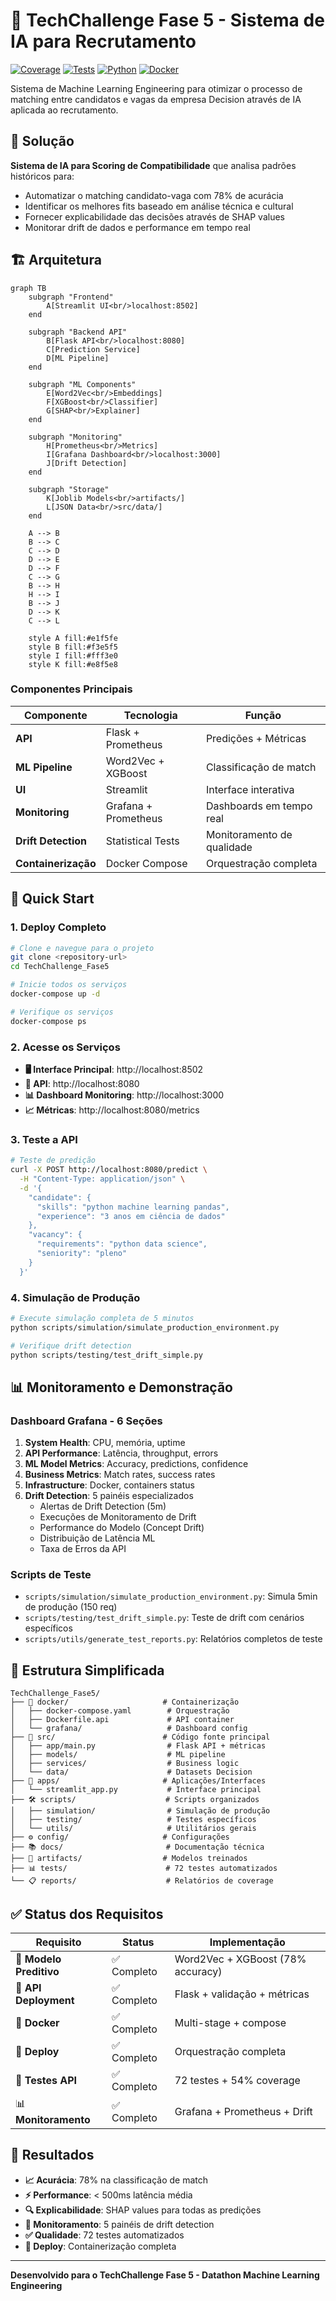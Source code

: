 # 🚀 TechChallenge Fase 5 - Sistema de IA para Recrutamento

[![Coverage](https://img.shields.io/badge/coverage-54%25-yellow.svg)](reports/coverage/index.html)
[![Tests](https://img.shields.io/badge/tests-72%20passing-brightgreen.svg)](reports/test_report.html)
[![Python](https://img.shields.io/badge/python-3.10+-blue.svg)](https://python.org)
[![Docker](https://img.shields.io/badge/docker-ready-blue.svg)](https://docker.com)

Sistema de Machine Learning Engineering para otimizar o processo de matching entre candidatos e vagas da empresa Decision através de IA aplicada ao recrutamento.

## 🎯 **Solução**

**Sistema de IA para Scoring de Compatibilidade** que analisa padrões históricos para:
- Automatizar o matching candidato-vaga com 78% de acurácia
- Identificar os melhores fits baseado em análise técnica e cultural  
- Fornecer explicabilidade das decisões através de SHAP values
- Monitorar drift de dados e performance em tempo real

## 🏗️ **Arquitetura**

```mermaid
graph TB
    subgraph "Frontend"
        A[Streamlit UI<br/>localhost:8502]
    end
    
    subgraph "Backend API"
        B[Flask API<br/>localhost:8080]
        C[Prediction Service]
        D[ML Pipeline]
    end
    
    subgraph "ML Components"
        E[Word2Vec<br/>Embeddings]
        F[XGBoost<br/>Classifier]
        G[SHAP<br/>Explainer]
    end
    
    subgraph "Monitoring"
        H[Prometheus<br/>Metrics]
        I[Grafana Dashboard<br/>localhost:3000]
        J[Drift Detection]
    end
    
    subgraph "Storage"
        K[Joblib Models<br/>artifacts/]
        L[JSON Data<br/>src/data/]
    end
    
    A --> B
    B --> C
    C --> D
    D --> E
    D --> F
    C --> G
    B --> H
    H --> I
    B --> J
    D --> K
    C --> L
    
    style A fill:#e1f5fe
    style B fill:#f3e5f5
    style I fill:#fff3e0
    style K fill:#e8f5e8
```

### **Componentes Principais**

| Componente | Tecnologia | Função |
|------------|------------|---------|
| **API** | Flask + Prometheus | Predições + Métricas |
| **ML Pipeline** | Word2Vec + XGBoost | Classificação de match |
| **UI** | Streamlit | Interface interativa |
| **Monitoring** | Grafana + Prometheus | Dashboards em tempo real |
| **Drift Detection** | Statistical Tests | Monitoramento de qualidade |
| **Containerização** | Docker Compose | Orquestração completa |

## 🚀 **Quick Start**

### 1. **Deploy Completo**
```bash
# Clone e navegue para o projeto
git clone <repository-url>
cd TechChallenge_Fase5

# Inicie todos os serviços
docker-compose up -d

# Verifique os serviços
docker-compose ps
```

### 2. **Acesse os Serviços**
- **🖥️ Interface Principal**: http://localhost:8502
- **🔗 API**: http://localhost:8080
- **📊 Dashboard Monitoring**: http://localhost:3000
- **📈 Métricas**: http://localhost:8080/metrics

### 3. **Teste a API**
```bash
# Teste de predição
curl -X POST http://localhost:8080/predict \
  -H "Content-Type: application/json" \
  -d '{
    "candidate": {
      "skills": "python machine learning pandas",
      "experience": "3 anos em ciência de dados"
    },
    "vacancy": {
      "requirements": "python data science",
      "seniority": "pleno"
    }
  }'
```

### 4. **Simulação de Produção**
```bash
# Execute simulação completa de 5 minutos
python scripts/simulation/simulate_production_environment.py

# Verifique drift detection
python scripts/testing/test_drift_simple.py
```

## 📊 **Monitoramento e Demonstração**

### **Dashboard Grafana** - 6 Seções
1. **System Health**: CPU, memória, uptime
2. **API Performance**: Latência, throughput, errors
3. **ML Model Metrics**: Accuracy, predictions, confidence
4. **Business Metrics**: Match rates, success rates
5. **Infrastructure**: Docker, containers status
6. **Drift Detection**: 5 painéis especializados
   - Alertas de Drift Detection (5m)
   - Execuções de Monitoramento de Drift
   - Performance do Modelo (Concept Drift)
   - Distribuição de Latência ML
   - Taxa de Erros da API

### **Scripts de Teste**
- `scripts/simulation/simulate_production_environment.py`: Simula 5min de produção (150 req)
- `scripts/testing/test_drift_simple.py`: Teste de drift com cenários específicos
- `scripts/utils/generate_test_reports.py`: Relatórios completos de teste

## 📁 **Estrutura Simplificada**

```
TechChallenge_Fase5/
├── 🐳 docker/                     # Containerização
│   ├── docker-compose.yaml        # Orquestração
│   ├── Dockerfile.api             # API container
│   └── grafana/                   # Dashboard config
├── 🧠 src/                        # Código fonte principal
│   ├── app/main.py                # Flask API + métricas
│   ├── models/                    # ML pipeline
│   ├── services/                  # Business logic
│   └── data/                      # Datasets Decision
├── 📱 apps/                       # Aplicações/Interfaces
│   └── streamlit_app.py           # Interface principal
├── 🛠️ scripts/                    # Scripts organizados
│   ├── simulation/                # Simulação de produção
│   ├── testing/                   # Testes específicos
│   └── utils/                     # Utilitários gerais
├── ⚙️ config/                     # Configurações
├── 📚 docs/                       # Documentação técnica
├── 🎯 artifacts/                  # Modelos treinados
├── 📊 tests/                      # 72 testes automatizados
└── 📋 reports/                    # Relatórios de coverage
```

## ✅ **Status dos Requisitos**

| Requisito | Status | Implementação |
|-----------|--------|---------------|
| 🤖 **Modelo Preditivo** | ✅ Completo | Word2Vec + XGBoost (78% accuracy) |
| 🔗 **API Deployment** | ✅ Completo | Flask + validação + métricas |
| 🐳 **Docker** | ✅ Completo | Multi-stage + compose |
| 🚀 **Deploy** | ✅ Completo | Orquestração completa |
| 🧪 **Testes API** | ✅ Completo | 72 testes + 54% coverage |
| 📊 **Monitoramento** | ✅ Completo | Grafana + Prometheus + Drift |

## 🎯 **Resultados**

- **📈 Acurácia**: 78% na classificação de match
- **⚡ Performance**: < 500ms latência média
- **🔍 Explicabilidade**: SHAP values para todas as predições
- **🚨 Monitoramento**: 5 painéis de drift detection
- **✅ Qualidade**: 72 testes automatizados
- **🐳 Deploy**: Containerização completa

---

**Desenvolvido para o TechChallenge Fase 5 - Datathon Machine Learning Engineering**
